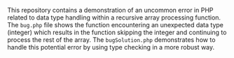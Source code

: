 This repository contains a demonstration of an uncommon error in PHP related to data type handling within a recursive array processing function. The `bug.php` file shows the function encountering an unexpected data type (integer) which results in the function skipping the integer and continuing to process the rest of the array. The `bugSolution.php` demonstrates how to handle this potential error by using type checking in a more robust way.